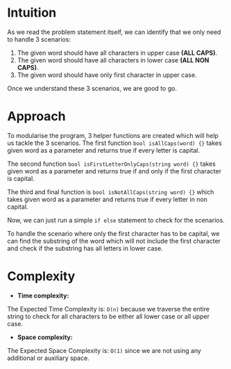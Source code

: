 # Intuition
<!-- Describe your first thoughts on how to solve this problem. -->
As we read the problem statement itself, we can identify that we only need to handle 3 scenarios:
1. The given word should have all characters in upper case **(ALL CAPS)**.
2. The given word should have all characters in lower case **(ALL NON CAPS)**.
3. The given word should have only first character in upper case.

Once we understand these 3 scenarios, we are good to go.

# Approach
<!-- Describe your approach to solving the problem. -->
To modularise the program, 3 helper functions are created which will help us tackle the 3 scenarios.
The first function `bool isAllCaps(word) {}` takes given word as a parameter and returns true if every letter is capital.

The second function `bool isFirstLetterOnlyCaps(string word) {}` takes given word as a parameter and returns true if and only if the first character is capital.

The third and final function is `bool isNotAllCaps(string word) {}` which takes given word as a parameter and returns true if every letter in non capital.

Now, we can just run a simple `if else` statement to check for the scenarios.

To handle the scenario where only the first character has to be capital, we can find the substring of the word which will not include the first character and check if the substring has all letters in lower case.

# Complexity
- **Time complexity:**
<!-- Add your time complexity here, e.g. $$O(n)$$ -->
The Expected Time Complexity is: `O(n)` because we traverse the entire string to check for all characters to be either all lower case or all upper case.

- **Space complexity:**
<!-- Add your space complexity here, e.g. $$O(n)$$ -->
The Expected Space Complexity is: `O(1)` since we are not using any additional or auxiliary space.

